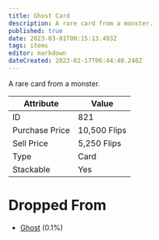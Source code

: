 ```yaml
---
title: Ghost Card
description: A rare card from a monster.
published: true
date: 2023-03-01T00:15:13.493Z
tags: items
editor: markdown
dateCreated: 2023-02-17T06:44:40.248Z
---
```


A rare card from a monster.

|Attribute|Value|
|-|-|
|ID|821|
|Purchase Price|10,500 Flips|
|Sell Price|5,250 Flips|
|Type|Card|
|Stackable|Yes|


# Dropped From
 * [Ghost](/monsters/ghost) (0.1%)
